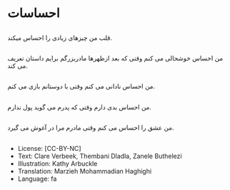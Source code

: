 # احساسات

##
قلب من چیزهای زیادی را احساس میکند.

##
من احساس خوشحالی می کنم وقتی که بعد ازظهرها مادربزرگم برایم داستان تعریف می کند.

##
من احساس نادانی می کنم وقتی با دوستانم بازی می کنم.

##
من احساس بدی دارم وقتی که پدرم می گوید پول ندارم.

##
من عشق را احساس می کنم وقتی مادرم مرا در آغوش می گیرد.

##
* License: [CC-BY-NC]
* Text: Clare Verbeek, Thembani Dladla, Zanele Buthelezi
* Illustration: Kathy Arbuckle
* Translation: Marzieh Mohammadian Haghighi
* Language: fa
